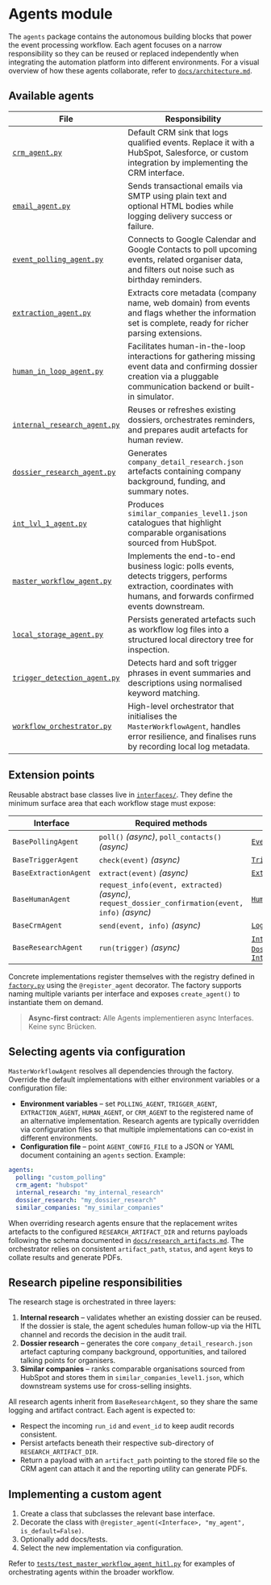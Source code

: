 # Agents module

The `agents` package contains the autonomous building blocks that power the event
processing workflow. Each agent focuses on a narrow responsibility so they can be reused
or replaced independently when integrating the automation platform into different
environments. For a visual overview of how these agents collaborate, refer to
[`docs/architecture.md`](../docs/architecture.md).

## Available agents

| File | Responsibility |
|------|----------------|
| [`crm_agent.py`](crm_agent.py) | Default CRM sink that logs qualified events. Replace it with a HubSpot, Salesforce, or custom integration by implementing the CRM interface. |
| [`email_agent.py`](email_agent.py) | Sends transactional emails via SMTP using plain text and optional HTML bodies while logging delivery success or failure. |
| [`event_polling_agent.py`](event_polling_agent.py) | Connects to Google Calendar and Google Contacts to poll upcoming events, related organiser data, and filters out noise such as birthday reminders. |
| [`extraction_agent.py`](extraction_agent.py) | Extracts core metadata (company name, web domain) from events and flags whether the information set is complete, ready for richer parsing extensions. |
| [`human_in_loop_agent.py`](human_in_loop_agent.py) | Facilitates human-in-the-loop interactions for gathering missing event data and confirming dossier creation via a pluggable communication backend or built-in simulator. |
| [`internal_research_agent.py`](internal_research_agent.py) | Reuses or refreshes existing dossiers, orchestrates reminders, and prepares audit artefacts for human review. |
| [`dossier_research_agent.py`](dossier_research_agent.py) | Generates `company_detail_research.json` artefacts containing company background, funding, and summary notes. |
| [`int_lvl_1_agent.py`](int_lvl_1_agent.py) | Produces `similar_companies_level1.json` catalogues that highlight comparable organisations sourced from HubSpot. |
| [`master_workflow_agent.py`](master_workflow_agent.py) | Implements the end-to-end business logic: polls events, detects triggers, performs extraction, coordinates with humans, and forwards confirmed events downstream. |
| [`local_storage_agent.py`](local_storage_agent.py) | Persists generated artefacts such as workflow log files into a structured local directory tree for inspection. |
| [`trigger_detection_agent.py`](trigger_detection_agent.py) | Detects hard and soft trigger phrases in event summaries and descriptions using normalised keyword matching. |
| [`workflow_orchestrator.py`](workflow_orchestrator.py) | High-level orchestrator that initialises the `MasterWorkflowAgent`, handles error resilience, and finalises runs by recording local log metadata. |

## Extension points

Reusable abstract base classes live in [`interfaces/`](interfaces). They define the minimum
surface area that each workflow stage must expose:

| Interface | Required methods | Default implementation |
|-----------|-----------------|------------------------|
| `BasePollingAgent` | `poll()` *(async)*, `poll_contacts()` *(async)* | [`EventPollingAgent`](event_polling_agent.py) |
| `BaseTriggerAgent` | `check(event)` *(async)* | [`TriggerDetectionAgent`](trigger_detection_agent.py) |
| `BaseExtractionAgent` | `extract(event)` *(async)* | [`ExtractionAgent`](extraction_agent.py) |
| `BaseHumanAgent` | `request_info(event, extracted)` *(async)*, `request_dossier_confirmation(event, info)` *(async)* | [`HumanInLoopAgent`](human_in_loop_agent.py) |
| `BaseCrmAgent` | `send(event, info)` *(async)* | [`LoggingCrmAgent`](crm_agent.py) |
| `BaseResearchAgent` | `run(trigger)` *(async)* | [`InternalResearchAgent`](internal_research_agent.py), [`DossierResearchAgent`](dossier_research_agent.py), [`IntLvl1SimilarCompaniesAgent`](int_lvl_1_agent.py) |

Concrete implementations register themselves with the registry defined in
[`factory.py`](factory.py) using the `@register_agent` decorator. The factory supports naming
multiple variants per interface and exposes `create_agent()` to instantiate them on demand.

> **Async-first contract:** Alle Agents implementieren async Interfaces. Keine sync Brücken.

## Selecting agents via configuration

`MasterWorkflowAgent` resolves all dependencies through the factory. Override the default
implementations with either environment variables or a configuration file:

* **Environment variables** – set `POLLING_AGENT`, `TRIGGER_AGENT`, `EXTRACTION_AGENT`,
  `HUMAN_AGENT`, or `CRM_AGENT` to the registered name of an alternative implementation.
  Research agents are typically overridden via configuration files so that multiple
  implementations can co-exist in different environments.
* **Configuration file** – point `AGENT_CONFIG_FILE` to a JSON or YAML document containing an
  `agents` section. Example:

```yaml
agents:
  polling: "custom_polling"
  crm_agent: "hubspot"
  internal_research: "my_internal_research"
  dossier_research: "my_dossier_research"
  similar_companies: "my_similar_companies"
```

When overriding research agents ensure that the replacement writes artefacts to the configured
`RESEARCH_ARTIFACT_DIR` and returns payloads following the schema documented in
[`docs/research_artifacts.md`](../docs/research_artifacts.md). The orchestrator relies on
consistent `artifact_path`, `status`, and `agent` keys to collate results and generate PDFs.

## Research pipeline responsibilities

The research stage is orchestrated in three layers:

1. **Internal research** – validates whether an existing dossier can be reused. If the dossier
   is stale, the agent schedules human follow-up via the HITL channel and records the decision in
   the audit trail.
2. **Dossier research** – generates the core `company_detail_research.json` artefact capturing
   company background, opportunities, and tailored talking points for organisers.
3. **Similar companies** – ranks comparable organisations sourced from HubSpot and stores them in
   `similar_companies_level1.json`, which downstream systems use for cross-selling insights.

All research agents inherit from `BaseResearchAgent`, so they share the same logging and artifact
contract. Each agent is expected to:

- Respect the incoming `run_id` and `event_id` to keep audit records consistent.
- Persist artefacts beneath their respective sub-directory of `RESEARCH_ARTIFACT_DIR`.
- Return a payload with an `artifact_path` pointing to the stored file so the CRM agent can attach
  it and the reporting utility can generate PDFs.

## Implementing a custom agent

1. Create a class that subclasses the relevant base interface.
2. Decorate the class with `@register_agent(<Interface>, "my_agent", is_default=False)`.
3. Optionally add docs/tests.
4. Select the new implementation via configuration.

Refer to [`tests/test_master_workflow_agent_hitl.py`](../tests/test_master_workflow_agent_hitl.py)
for examples of orchestrating agents within the broader workflow.

